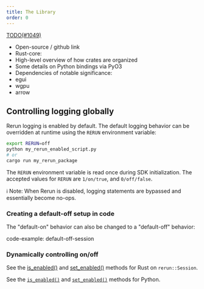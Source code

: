 ```yaml
---
title: The Library
order: 0
---
```


[TODO(#1049)](https://github.com/rerun-io/rerun/issues/1049)

- Open-source / github link
- Rust-core:
 - High-level overview of how crates are organized
- Some details on Python bindings via PyO3
- Dependencies of notable significance:
 - egui
 - wgpu
 - arrow

## Controlling logging globally

Rerun logging is enabled by default. The default logging behavior can be overridden at runtime using the `RERUN` environment variable:

```sh
export RERUN=off
python my_rerun_enabled_script.py
# or
cargo run my_rerun_package
```

The `RERUN` environment variable is read once during SDK initialization. The accepted values for `RERUN` are `1/on/true`, and `0/off/false`.

ℹ️ Note: When Rerun is disabled, logging statements are bypassed and essentially become no-ops.

### Creating a default-off setup in code

The "default-on" behavior can also be changed to a "default-off" behavior:

code-example: default-off-session

### Dynamically controlling on/off

See the [is_enabled()](https://docs.rs/re_sdk/latest/re_sdk/struct.Session.html#method.is_enabled) and [set_enabled()](https://docs.rs/re_sdk/latest/re_sdk/struct.Session.html#method.set_enabled) methods for Rust on `rerun::Session`.

See the [`is_enabled()`](https://rerun-io.github.io/rerun/docs/python/HEAD/package/rerun/__init__/#rerun.is_enabled) and [`set_enabled()`](https://rerun-io.github.io/rerun/docs/python/HEAD/package/rerun/__init__/#rerun.set_enabled) methods for Python.